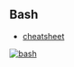 ## Bash

 - [cheatsheet](https://quickref.me/bash)

[![bash](https://i.postimg.cc/DzbyKxYQ/full-colored-light.jpg)](https://postimg.cc/JyMWN58t)
